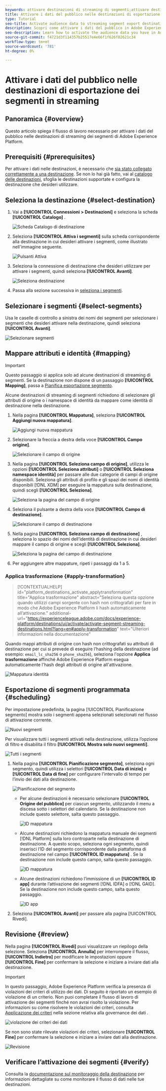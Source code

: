 ```yaml
---
keywords: attivare destinazioni di streaming di segmenti;attivare destinazioni di streaming di segmenti;attivare dati
title: Attivare i dati del pubblico nelle destinazioni di esportazione dei segmenti in streaming
type: Tutorial
seo-title: Activate audience data to streaming segment export destinations
description: Scopri come attivare i dati del pubblico in Adobe Experience Platform mappando i segmenti sulle destinazioni di streaming dei segmenti.
seo-description: Learn how to activate the audience data you have in Adobe Experience Platform by mapping segments to segment streaming destinations.
source-git-commit: f4721d3f114357b25517e4e66f1f626f82621c34
workflow-type: tm+mt
source-wordcount: '781'
ht-degree: 0%

---
```



# Attivare i dati del pubblico nelle destinazioni di esportazione dei segmenti in streaming

## Panoramica {#overview}

Questo articolo spiega il flusso di lavoro necessario per attivare i dati del pubblico nelle destinazioni di streaming dei segmenti di Adobe Experience Platform.

## Prerequisiti {#prerequisites}

Per attivare i dati nelle destinazioni, è necessario che [sia stato collegato correttamente a una destinazione](./connect-destination.md). Se non lo hai già fatto, vai al [catalogo delle destinazioni](../catalog/overview.md), sfoglia le destinazioni supportate e configura la destinazione che desideri utilizzare.

## Seleziona la destinazione {#select-destination}

1. Vai a **[!UICONTROL Connessioni > Destinazioni]** e seleziona la scheda **[!UICONTROL Catalogo]** .

   ![Scheda Catalogo di destinazione](../assets/ui/activate-segment-streaming-destinations/catalog-tab.png)

1. Seleziona **[!UICONTROL Attiva i segmenti]** sulla scheda corrispondente alla destinazione in cui desideri attivare i segmenti, come illustrato nell&#39;immagine seguente.

   ![Pulsanti Attiva](../assets/ui/activate-segment-streaming-destinations/activate-segments-button.png)

1. Seleziona la connessione di destinazione che desideri utilizzare per attivare i segmenti, quindi seleziona **[!UICONTROL Avanti]**.

   ![Seleziona destinazione](../assets/ui/activate-segment-streaming-destinations/select-destination.png)

1. Passa alla sezione successiva in [seleziona i segmenti](#select-segments).

## Selezionare i segmenti {#select-segments}

Usa le caselle di controllo a sinistra dei nomi dei segmenti per selezionare i segmenti che desideri attivare nella destinazione, quindi seleziona **[!UICONTROL Avanti]**.

![Selezionare segmenti](../assets/ui/activate-segment-streaming-destinations/select-segments.png)

## Mappare attributi e identità {#mapping}

>[!IMPORTANT]
>
>Questo passaggio si applica solo ad alcune destinazioni di streaming di segmenti. Se la destinazione non dispone di un passaggio **[!UICONTROL Mapping]**, passa a [Pianifica esportazione segmento](#scheduling).

Alcune destinazioni di streaming di segmenti richiedono di selezionare gli attributi di origine o i namespace di identità da mappare come identità di destinazione nella destinazione.

1. Nella pagina **[!UICONTROL Mappatura]**, seleziona **[!UICONTROL Aggiungi nuova mappatura]**.

   ![Aggiungi nuova mappatura](../assets/ui/activate-segment-streaming-destinations/add-new-mapping.png)

1. Selezionare la freccia a destra della voce **[!UICONTROL Campo origine]**.

   ![Selezionare il campo di origine](../assets/ui/activate-segment-streaming-destinations/select-source-field.png)

1. Nella pagina **[!UICONTROL Seleziona campo di origine]**, utilizza le opzioni **[!UICONTROL Seleziona attributi]** o **[!UICONTROL Seleziona namespace identità]** per passare alle due categorie di campi di origine disponibili. Seleziona gli attributi di profilo e gli spazi dei nomi di identità disponibili [!DNL XDM] per eseguire la mappatura sulla destinazione, quindi scegli **[!UICONTROL Seleziona]**.

   ![Seleziona la pagina del campo di origine](../assets/ui/activate-segment-streaming-destinations/source-field-page.png)

1. Seleziona il pulsante a destra della voce **[!UICONTROL Campo di destinazione]**.

   ![Selezionare il campo di destinazione](../assets/ui/activate-segment-streaming-destinations/select-target-field.png)

1. Nella pagina **[!UICONTROL Seleziona campo di destinazione]** , seleziona lo spazio dei nomi dell’identità di destinazione in cui desideri mappare il campo di origine e scegli **[!UICONTROL Seleziona]**.

   ![Seleziona la pagina del campo di destinazione](../assets/ui/activate-segment-streaming-destinations/target-field-page.png)

1. Per aggiungere altre mappature, ripeti i passaggi da 1 a 5.

### Applica trasformazione {#apply-transformation}

>[!CONTEXTUALHELP]
>id="platform_destinations_activate_applytransformation"
>title="Applica trasformazione"
>abstract="Seleziona questa opzione quando utilizzi campi sorgente con hash non crittografati per fare in modo che Adobe Experience Platform li hash automaticamente all’attivazione."
>additional-url="https://experienceleague.adobe.com/docs/experience-platform/destinations/ui/activate/activate-segment-streaming-destinations.html?lang=en#apply-transformation" text="Ulteriori informazioni nella documentazione"

Quando mappi attributi di origine con hash non crittografati su attributi di destinazione per cui si prevede di eseguire l’hashing della destinazione (ad esempio: `email_lc_sha256` o `phone_sha256`), seleziona l&#39;opzione **Applica trasformazione** affinché Adobe Experience Platform esegua automaticamente l&#39;hash degli attributi di origine all&#39;attivazione.

![Mappatura identità](../assets/ui/activate-segment-streaming-destinations/mapping-summary.png)

## Esportazione di segmenti programmata {#scheduling}

Per impostazione predefinita, la pagina [!UICONTROL Pianificazione segmento] mostra solo i segmenti appena selezionati selezionati nel flusso di attivazione corrente.

![Nuovi segmenti](../assets/ui/activate-segment-streaming-destinations/new-segments.png)

Per visualizzare tutti i segmenti attivati nella destinazione, utilizza l’opzione di filtro e disabilita il filtro **[!UICONTROL Mostra solo nuovi segmenti]**.

![Tutti i segmenti](../assets/ui/activate-segment-streaming-destinations/all-segments.png)

1. Nella pagina **[!UICONTROL Pianificazione segmento]**, seleziona ogni segmento, quindi utilizza i selettori **[!UICONTROL Data di inizio]** e **[!UICONTROL Data di fine]** per configurare l’intervallo di tempo per l’invio dei dati alla destinazione.

   ![Pianificazione del segmento](../assets/ui/activate-segment-streaming-destinations/segment-schedule.png)

   * Per alcune destinazioni è necessario selezionare **[!UICONTROL Origine del pubblico]** per ciascun segmento, utilizzando il menu a discesa sotto i selettori del calendario. Se la destinazione non include questo selettore, salta questo passaggio.

      ![ID mappatura](../assets/ui/activate-segment-streaming-destinations/origin-of-audience.png)

   * Alcune destinazioni richiedono la mappatura manuale dei segmenti [!DNL Platform] sulla loro controparte nella destinazione di destinazione. A questo scopo, seleziona ogni segmento, quindi inserisci l’ID del segmento corrispondente dalla piattaforma di destinazione nel campo **[!UICONTROL ID mappatura]** . Se la destinazione non include questo campo, salta questo passaggio.

      ![ID mappatura](../assets/ui/activate-segment-streaming-destinations/mapping-id.png)

   * Alcune destinazioni richiedono l’immissione di un **[!UICONTROL ID app]** durante l’attivazione dei segmenti [!DNL IDFA] o [!DNL GAID]. Se la destinazione non include questo campo, salta questo passaggio.

      ![ID app](../assets/ui/activate-segment-streaming-destinations/destination-appid.png)

1. Seleziona **[!UICONTROL Avanti]** per passare alla pagina [!UICONTROL Rivedi].

## Revisione {#review}

Nella pagina **[!UICONTROL Rivedi]** puoi visualizzare un riepilogo della selezione. Seleziona **[!UICONTROL Annulla]** per interrompere il flusso, **[!UICONTROL Indietro]** per modificare le impostazioni oppure **[!UICONTROL Fine]** per confermare la selezione e iniziare a inviare dati alla destinazione.

>[!IMPORTANT]
>
>In questo passaggio, Adobe Experience Platform verifica la presenza di violazioni dei criteri di utilizzo dei dati. Di seguito è riportato un esempio di violazione di un criterio. Non puoi completare il flusso di lavoro di attivazione dei segmenti finché non avrai risolto la violazione. Per informazioni su come risolvere le violazioni dei criteri, consulta [Applicazione dei criteri](../../rtcdp/privacy/data-governance-overview.md#enforcement) nella sezione relativa alla governance dei dati .

![violazione dei criteri dei dati](../assets/common/data-policy-violation.png)

Se non sono state rilevate violazioni dei criteri, selezionare **[!UICONTROL Fine]** per confermare la selezione e iniziare a inviare dati alla destinazione.

![Revisione](../assets/ui/activate-segment-streaming-destinations/review.png)

## Verificare l’attivazione dei segmenti {#verify}

Consulta la [documentazione sul monitoraggio della destinazione](../../dataflows/ui/monitor-destinations.md) per informazioni dettagliate su come monitorare il flusso di dati nelle tue destinazioni.

<!-- 
For [!DNL Facebook Custom Audience], a successful activation means that a [!DNL Facebook] custom audience would be created programmatically in [[!UICONTROL Facebook Ads Manager]](https://www.facebook.com/adsmanager/manage/). Segment membership in the audience would be added and removed as users are qualified or disqualified for the activated segments.

>[!TIP]
>
>The integration between Adobe Experience Platform and [!DNL Facebook] supports historical audience backfills. All historical segment qualifications are sent to [!DNL Facebook] when you activate the segments to the destination.
-->
